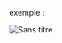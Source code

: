 exemple :

![Sans titre](https://github.com/fk-crafter/app-ideas/assets/127132293/5d54f35f-6429-46da-a20f-e310405c0a02)
